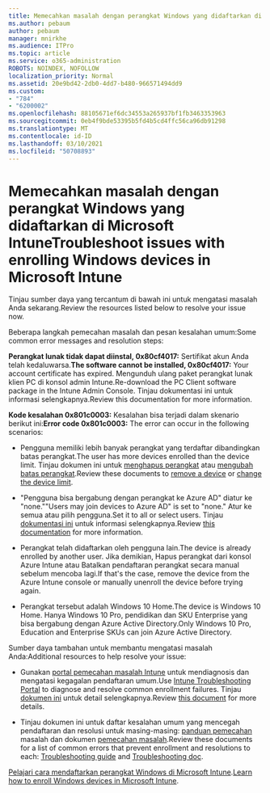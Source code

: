 ```yaml
---
title: Memecahkan masalah dengan perangkat Windows yang didaftarkan di Microsoft Intune
ms.author: pebaum
author: pebaum
manager: mnirkhe
ms.audience: ITPro
ms.topic: article
ms.service: o365-administration
ROBOTS: NOINDEX, NOFOLLOW
localization_priority: Normal
ms.assetid: 20e9bd42-2db0-4dd7-b480-966571494dd9
ms.custom:
- "784"
- "6200002"
ms.openlocfilehash: 88105671ef6dc34553a265937bf1fb3463353963
ms.sourcegitcommit: 0eb4f9bde53395b5fd4b5cd4ffc56ca96db91298
ms.translationtype: MT
ms.contentlocale: id-ID
ms.lasthandoff: 03/10/2021
ms.locfileid: "50708893"
---
```

# <a name="troubleshoot-issues-with-enrolling-windows-devices-in-microsoft-intune"></a><span data-ttu-id="67b61-102">Memecahkan masalah dengan perangkat Windows yang didaftarkan di Microsoft Intune</span><span class="sxs-lookup"><span data-stu-id="67b61-102">Troubleshoot issues with enrolling Windows devices in Microsoft Intune</span></span>

<span data-ttu-id="67b61-103">Tinjau sumber daya yang tercantum di bawah ini untuk mengatasi masalah Anda sekarang.</span><span class="sxs-lookup"><span data-stu-id="67b61-103">Review the resources listed below to resolve your issue now.</span></span>
  
<span data-ttu-id="67b61-104">Beberapa langkah pemecahan masalah dan pesan kesalahan umum:</span><span class="sxs-lookup"><span data-stu-id="67b61-104">Some common error messages and resolution steps:</span></span>
  
 <span data-ttu-id="67b61-105">**Perangkat lunak tidak dapat diinstal, 0x80cf4017:** Sertifikat akun Anda telah kedaluwarsa.</span><span class="sxs-lookup"><span data-stu-id="67b61-105">**The software cannot be installed, 0x80cf4017:** Your account certificate has expired.</span></span> <span data-ttu-id="67b61-106">Mengunduh ulang paket perangkat lunak klien PC di konsol admin Intune.</span><span class="sxs-lookup"><span data-stu-id="67b61-106">Re-download the PC Client software package in the Intune Admin Console.</span></span> <span data-ttu-id="67b61-107">Tinjau dokumentasi ini untuk informasi selengkapnya.</span><span class="sxs-lookup"><span data-stu-id="67b61-107">Review this documentation for more information.</span></span>
  
 <span data-ttu-id="67b61-108">**Kode kesalahan 0x801c0003:** Kesalahan bisa terjadi dalam skenario berikut ini:</span><span class="sxs-lookup"><span data-stu-id="67b61-108">**Error code 0x801c0003:** The error can occur in the following scenarios:</span></span>
  
-  <span data-ttu-id="67b61-109">Pengguna memiliki lebih banyak perangkat yang terdaftar dibandingkan batas perangkat.</span><span class="sxs-lookup"><span data-stu-id="67b61-109">The user has more devices enrolled than the device limit.</span></span> <span data-ttu-id="67b61-110">Tinjau dokumen ini untuk [menghapus perangkat](https://docs.microsoft.com/intune/devices-wipe) atau [mengubah batas perangkat](https://docs.microsoft.com/intune/enrollment-restrictions-set#set-device-limit-restrictions).</span><span class="sxs-lookup"><span data-stu-id="67b61-110">Review these documents to [remove a device](https://docs.microsoft.com/intune/devices-wipe) or [change the device limit](https://docs.microsoft.com/intune/enrollment-restrictions-set#set-device-limit-restrictions).</span></span>

-  <span data-ttu-id="67b61-111">"Pengguna bisa bergabung dengan perangkat ke Azure AD" diatur ke "none."</span><span class="sxs-lookup"><span data-stu-id="67b61-111">"Users may join devices to Azure AD" is set to "none."</span></span> <span data-ttu-id="67b61-112">Atur ke semua atau pilih pengguna.</span><span class="sxs-lookup"><span data-stu-id="67b61-112">Set it to all or select users.</span></span> <span data-ttu-id="67b61-113">Tinjau [dokumentasi ini](https://docs.microsoft.com/azure/active-directory/device-management-azure-portal#configure-device-settings) untuk informasi selengkapnya.</span><span class="sxs-lookup"><span data-stu-id="67b61-113">Review [this documentation](https://docs.microsoft.com/azure/active-directory/device-management-azure-portal#configure-device-settings) for more information.</span></span>

-  <span data-ttu-id="67b61-114">Perangkat telah didaftarkan oleh pengguna lain.</span><span class="sxs-lookup"><span data-stu-id="67b61-114">The device is already enrolled by another user.</span></span> <span data-ttu-id="67b61-115">Jika demikian, Hapus perangkat dari konsol Azure Intune atau Batalkan pendaftaran perangkat secara manual sebelum mencoba lagi.</span><span class="sxs-lookup"><span data-stu-id="67b61-115">If that's the case, remove the device from the Azure Intune console or manually unenroll the device before trying again.</span></span>

-  <span data-ttu-id="67b61-116">Perangkat tersebut adalah Windows 10 Home.</span><span class="sxs-lookup"><span data-stu-id="67b61-116">The device is Windows 10 Home.</span></span> <span data-ttu-id="67b61-117">Hanya Windows 10 Pro, pendidikan dan SKU Enterprise yang bisa bergabung dengan Azure Active Directory.</span><span class="sxs-lookup"><span data-stu-id="67b61-117">Only Windows 10 Pro, Education and Enterprise SKUs can join Azure Active Directory.</span></span>

<span data-ttu-id="67b61-118">Sumber daya tambahan untuk membantu mengatasi masalah Anda:</span><span class="sxs-lookup"><span data-stu-id="67b61-118">Additional resources to help resolve your issue:</span></span>
  
-  <span data-ttu-id="67b61-119">Gunakan [portal pemecahan masalah Intune](https://devicemanagement.microsoft.com/#blade/Microsoft_Intune_DeviceSettings/TroubleshootBlade) untuk mendiagnosis dan mengatasi kegagalan pendaftaran umum.</span><span class="sxs-lookup"><span data-stu-id="67b61-119">Use [Intune Troubleshooting Portal](https://devicemanagement.microsoft.com/#blade/Microsoft_Intune_DeviceSettings/TroubleshootBlade) to diagnose and resolve common enrollment failures.</span></span> <span data-ttu-id="67b61-120">Tinjau [dokumen ini](https://docs.microsoft.com/intune/help-desk-operators) untuk detail selengkapnya.</span><span class="sxs-lookup"><span data-stu-id="67b61-120">Review [this document](https://docs.microsoft.com/intune/help-desk-operators) for more details.</span></span>

-  <span data-ttu-id="67b61-121">Tinjau dokumen ini untuk daftar kesalahan umum yang mencegah pendaftaran dan resolusi untuk masing-masing: [panduan pemecahan](https://support.microsoft.com/help/4089533/troubleshooting-windows-device-enrollment-problems-in-microsoft-intune) masalah dan dokumen [pemecahan masalah](https://docs.microsoft.com/troubleshoot/mem/intune/troubleshoot-device-enrollment-in-intune).</span><span class="sxs-lookup"><span data-stu-id="67b61-121">Review these documents for a list of common errors that prevent enrollment and resolutions to each: [Troubleshooting guide](https://support.microsoft.com/help/4089533/troubleshooting-windows-device-enrollment-problems-in-microsoft-intune) and [Troubleshooting doc](https://docs.microsoft.com/troubleshoot/mem/intune/troubleshoot-device-enrollment-in-intune).</span></span>

<span data-ttu-id="67b61-122">[Pelajari cara mendaftarkan perangkat Windows di Microsoft Intune](https://docs.microsoft.com/intune/windows-enroll).</span><span class="sxs-lookup"><span data-stu-id="67b61-122">[Learn how to enroll Windows devices in Microsoft Intune](https://docs.microsoft.com/intune/windows-enroll).</span></span>
